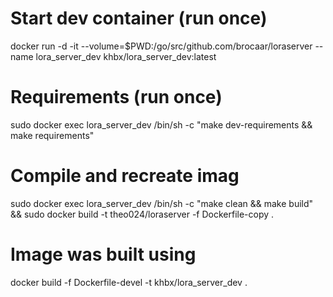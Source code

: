 # Start dev container (run once)
docker run -d -it --volume=$PWD:/go/src/github.com/brocaar/loraserver --name lora_server_dev khbx/lora_server_dev:latest

# Requirements (run once)
sudo docker exec lora_server_dev /bin/sh -c "make dev-requirements && make requirements"

# Compile and recreate imag
sudo docker exec lora_server_dev /bin/sh -c "make clean && make build" && sudo docker build -t theo024/loraserver -f Dockerfile-copy .

# Image was built using
docker build -f Dockerfile-devel -t khbx/lora_server_dev .

